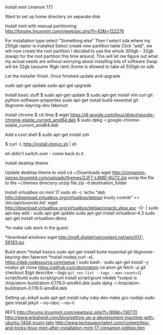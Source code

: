 Install mint cinamon 17.1

Want to set up home directory on separate disk

Install mint with manual partitioning:
http://forums.linuxmint.com/viewtopic.php?f=42&t=122276

For installation type select "Something else"
Then I select sda where my 250gb raptor is inatalled
Select create new partition table
Click "add", we will now create the root partition
I decided to use the whole 300gb - 32gb (swap)
for the root partition this time around.
This will let me figure out what my actual needs are
without worrying about installing lots of software
Swap will be 32gb (assume 16gb ram)
/home is allowed to take all 500gb on sdb


Let the installer finish. Once finished update and upgrade

sudo apt-get update
sudo apt-get upgrade

Install basic stuff
$ sudo apt-get update
$ sudo apt-get install vim curl git python-software-properties
sudo apt-get install build-essential git libgnome-keyring-dev fakeroot

Install chrome
$ cd /tmp
$ wget https://dl.google.com/linux/direct/google-chrome-stable_current_amd64.deb
$ sudo dpkg -i google-chrome-stable_current_amd64.deb

Add a cool shell
$ sudo apt-get install zsh

$ curl -L http://install.ohmyz.sh | sh

eh didin't switch over - come back to it.


Install desktop theme

Update desktop theme to void
cd ~/Downloads
wget http://cinnamon-spices.linuxmint.com/uploads/themes/ZJF7-L8MD-6U72.zip
unzip the file to the ~/.themes directory
unzip file.zip -d destination_folder

Install virtualbox
on mint 17
sudo sh -c 'echo "deb http://download.virtualbox.org/virtualbox/debian trusty contrib" >> /etc/apt/sources.list'
wget http://download.virtualbox.org/virtualbox/debian/oracle_vbox.asc -O- | sudo apt-key add -
sudo apt-get update
sudo apt-get install virtualbox-4.3
sudo apt-get install virtualbox-dkms

*to make usb work in the guest:


*download windows
wget http://msft.digitalrivercontent.net/win/X17-59183.iso

Build atom
*install basics
sudo apt-get install build-essential git libgnome-keyring-dev fakeroot
*install nodejs
curl -sL https://deb.nodesource.com/setup | sudo bash -
sudo apt-get install -y nodejs
git clone https://github.com/atom/atom
cd atom
git fetch -p
git checkout $(git describe --tags `git rev-list --tags --max-count=1`)
script/build
sudo script/grunt install
script/grunt mkdeb
*output is /tmp/atom-build/atom-0.176.0-amd64.deb
sudo dpkg -i /tmp/atom-build/atom-0.176.0-amd64.deb

Setting up Jekyll
sudo apt-get install ruby ruby-dev make gcc nodejs
sudo gem install jekyll --no-rdoc --no-ri

REFS
http://forums.linuxmint.com/viewtopic.php?f=189&t=136770
http://www.erikaheidi.com/blog/setting-up-a-development-machine-with-ubuntu-1404-trusty-tahr
http://www.techsupportalert.com/content/tips-and-tricks-linux-mint-after-installation-mint-17-cinnamon-edition.htm
